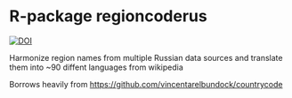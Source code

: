 R-package regioncoderus
=========================

[![DOI](https://zenodo.org/badge/9894/muuankarski/regioncoderus.svg)](http://dx.doi.org/10.5281/zenodo.14943)

Harmonize region names from multiple Russian data sources and translate them into ~90 diffent languages from wikipedia

Borrows heavily from <https://github.com/vincentarelbundock/countrycode>


